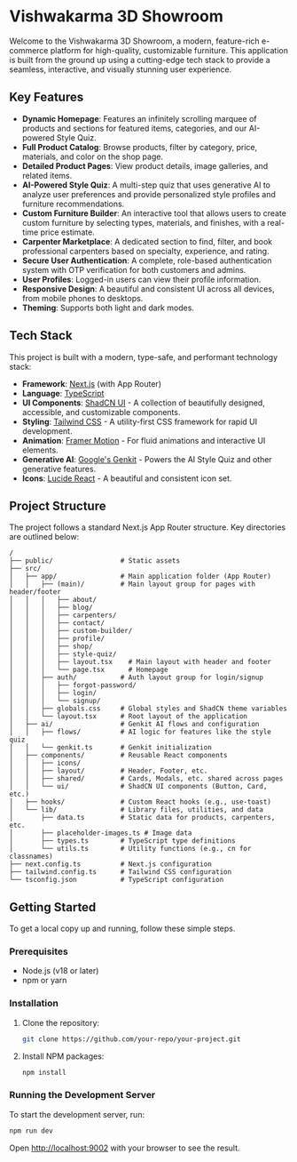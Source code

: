 
# Vishwakarma 3D Showroom

Welcome to the Vishwakarma 3D Showroom, a modern, feature-rich e-commerce platform for high-quality, customizable furniture. This application is built from the ground up using a cutting-edge tech stack to provide a seamless, interactive, and visually stunning user experience.

## Key Features

- **Dynamic Homepage**: Features an infinitely scrolling marquee of products and sections for featured items, categories, and our AI-powered Style Quiz.
- **Full Product Catalog**: Browse products, filter by category, price, materials, and color on the shop page.
- **Detailed Product Pages**: View product details, image galleries, and related items.
- **AI-Powered Style Quiz**: A multi-step quiz that uses generative AI to analyze user preferences and provide personalized style profiles and furniture recommendations.
- **Custom Furniture Builder**: An interactive tool that allows users to create custom furniture by selecting types, materials, and finishes, with a real-time price estimate.
- **Carpenter Marketplace**: A dedicated section to find, filter, and book professional carpenters based on specialty, experience, and rating.
- **Secure User Authentication**: A complete, role-based authentication system with OTP verification for both customers and admins.
- **User Profiles**: Logged-in users can view their profile information.
- **Responsive Design**: A beautiful and consistent UI across all devices, from mobile phones to desktops.
- **Theming**: Supports both light and dark modes.

## Tech Stack

This project is built with a modern, type-safe, and performant technology stack:

- **Framework**: [Next.js](https://nextjs.org/) (with App Router)
- **Language**: [TypeScript](https://www.typescriptlang.org/)
- **UI Components**: [ShadCN UI](https://ui.shadcn.com/) - A collection of beautifully designed, accessible, and customizable components.
- **Styling**: [Tailwind CSS](https://tailwindcss.com/) - A utility-first CSS framework for rapid UI development.
- **Animation**: [Framer Motion](https://www.framer.com/motion/) - For fluid animations and interactive UI elements.
- **Generative AI**: [Google's Genkit](https://firebase.google.com/docs/genkit) - Powers the AI Style Quiz and other generative features.
- **Icons**: [Lucide React](https://lucide.dev/) - A beautiful and consistent icon set.

## Project Structure

The project follows a standard Next.js App Router structure. Key directories are outlined below:

```
/
├── public/                 # Static assets
├── src/
│   ├── app/                # Main application folder (App Router)
│   │   ├── (main)/         # Main layout group for pages with header/footer
│   │   │   ├── about/
│   │   │   ├── blog/
│   │   │   ├── carpenters/
│   │   │   ├── contact/
│   │   │   ├── custom-builder/
│   │   │   ├── profile/
│   │   │   ├── shop/
│   │   │   ├── style-quiz/
│   │   │   ├── layout.tsx    # Main layout with header and footer
│   │   │   └── page.tsx      # Homepage
│   │   ├── auth/           # Auth layout group for login/signup
│   │   │   ├── forgot-password/
│   │   │   ├── login/
│   │   │   └── signup/
│   │   ├── globals.css     # Global styles and ShadCN theme variables
│   │   └── layout.tsx      # Root layout of the application
│   ├── ai/                 # Genkit AI flows and configuration
│   │   ├── flows/          # AI logic for features like the style quiz
│   │   └── genkit.ts       # Genkit initialization
│   ├── components/         # Reusable React components
│   │   ├── icons/
│   │   ├── layout/         # Header, Footer, etc.
│   │   ├── shared/         # Cards, Modals, etc. shared across pages
│   │   └── ui/             # ShadCN UI components (Button, Card, etc.)
│   ├── hooks/              # Custom React hooks (e.g., use-toast)
│   └── lib/                # Library files, utilities, and data
│       ├── data.ts         # Static data for products, carpenters, etc.
│       ├── placeholder-images.ts # Image data
│       ├── types.ts        # TypeScript type definitions
│       └── utils.ts        # Utility functions (e.g., cn for classnames)
├── next.config.ts          # Next.js configuration
├── tailwind.config.ts      # Tailwind CSS configuration
└── tsconfig.json           # TypeScript configuration
```

## Getting Started

To get a local copy up and running, follow these simple steps.

### Prerequisites

- Node.js (v18 or later)
- npm or yarn

### Installation

1. Clone the repository:
   ```sh
   git clone https://github.com/your-repo/your-project.git
   ```
2. Install NPM packages:
   ```sh
   npm install
   ```

### Running the Development Server

To start the development server, run:

```sh
npm run dev
```

Open [http://localhost:9002](http://localhost:9002) with your browser to see the result.
